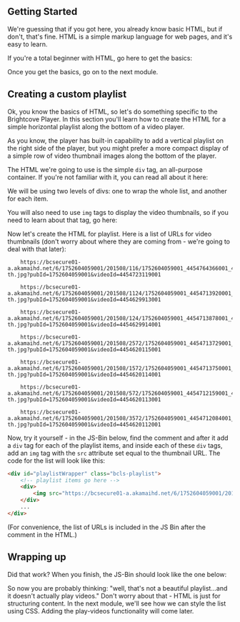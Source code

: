 <!--
{
"name": "html-module",
"version" : "0.1",
"title" : "HTML Essentials for the Brightcove Player",
"description" : "This is only a test",
"homepage" : "https://github.com/rcrooks/outlearn-player-technologies",
"freshnessDate" : 2015-08-30,
"license" : "CC BY 4.0"
}
-->

<!-- @section -->

## Getting Started

We're guessing that if you got here, you already know basic HTML, but if don't, that's fine. HTML is a simple markup language for web pages, and it's easy to learn.

If you're a total beginner with HTML, go here to get the basics:

<!-- @link, "url" : "http://www.htmldog.com/guides/html/beginner/", "text": "Getting Started with HTML" -->

Once you get the basics, go on to the next module.

<!-- @section -->

## Creating a custom playlist

Ok, you know the basics of HTML, so let's do something specific to the Brightcove Player. In this section you'll learn how to create the HTML for a simple horizontal playlist along the bottom of a video player.

As you know, the player has built-in capability to add a vertical playlist on the right side of the player, but you might prefer a more compact display of a simple row of video thumbnail images along the bottom of the player.

The HTML we're going to use is the simple `div` tag, an all-purpose container. If you're not familiar with it, you can read all about it here:

<!-- @link, "url" : "http://mdn.beonex.com/en/HTML/Element/div.html", "text": "The DIV Tag" -->

We will be using two levels of divs: one to wrap the whole list, and another for each item.

You will also need to use `img` tags to display the video thumbnails, so if you need to learn about that tag, go here:

<!-- @link, "url" : "http://mdn.beonex.com/en/HTML/Element/img.html", "text": "The IMG Tag" -->

Now let's create the HTML for playlist. Here is a list of URLs for video thumbnails (don't worry about where they are coming from - we're going to deal with that later):

```
    https://bcsecure01-a.akamaihd.net/6/1752604059001/201508/116/1752604059001_4454764366001_4454723119001-th.jpg?pubId=1752604059001&videoId=4454723119001

    https://bcsecure01-a.akamaihd.net/6/1752604059001/201508/1124/1752604059001_4454713920001_4454629913001-th.jpg?pubId=1752604059001&videoId=4454629913001

    https://bcsecure01-a.akamaihd.net/6/1752604059001/201508/124/1752604059001_4454713878001_4454629914001-th.jpg?pubId=1752604059001&videoId=4454629914001

    https://bcsecure01-a.akamaihd.net/6/1752604059001/201508/2572/1752604059001_4454713729001_4454620115001-th.jpg?pubId=1752604059001&videoId=4454620115001

    https://bcsecure01-a.akamaihd.net/6/1752604059001/201508/1572/1752604059001_4454713750001_4454620114001-th.jpg?pubId=1752604059001&videoId=4454620114001

    https://bcsecure01-a.akamaihd.net/6/1752604059001/201508/572/1752604059001_4454712159001_4454620113001-th.jpg?pubId=1752604059001&videoId=4454620113001

    https://bcsecure01-a.akamaihd.net/6/1752604059001/201508/3572/1752604059001_4454712084001_4454620112001-th.jpg?pubId=1752604059001&videoId=4454620112001
```

Now, try it yourself - in the JS-Bin below, find the comment <!-- playlist items go here --> and after it add a `div` tag for each of the playlist items, and inside each of these `div` tags, add an `img` tag with the `src` attribute set equal to the thumbnail URL. The code for the list will look like this:

```html
<div id="playlistWrapper" class="bcls-playlist">
    <!-- playlist items go here -->
    <div>
        <img src="https://bcsecure01-a.akamaihd.net/6/1752604059001/201508/116/1752604059001_4454764366001_4454723119001-th.jpg?pubId=1752604059001&videoId=4454723119001">
    </div>
    ...
</div>
```

(For convenience, the list of URLs is included in the JS Bin after the comment in the HTML.)

<!-- @link, "url" : "https://bcls.jsbin.com/jakusi/4/edit?html,css,output", "text": "Add the Playlist Items HTML" -->

<!-- @section -->
## Wrapping up

Did that work? When you finish, the JS-Bin should look like the one below:

<!-- @link, "url" : "https://rcrooks.jsbin.com/vuqima/8/edit?html,css,output", "text": "Playlist HTML Solution" -->

So now you are probably thinking: "well, that's not a beautiful playlist...and it doesn't actually play videos." Don't worry about that - HTML is just for structuring content. In the next module, we'll see how we can style the list using CSS. Adding the play-videos functionality will come later.